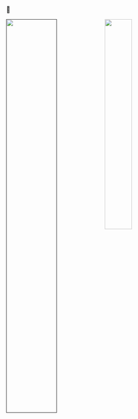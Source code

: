 ### :japanese_ogre:

<a href="">
  <img align="left" src="https://github-readme-stats.vercel.app/api?username=aydin-due&show_icons=true&custom_title="aydin's GitHub Stats" width="52%"/>
</a>
<a href="https://github.com/aydin-due/github-readme-stats">
  <img align="left" src="https://github-readme-stats.vercel.app/api/top-langs/?username=aydin-due&langs_count=8&layout=compact" width="38%"/>
</a>
